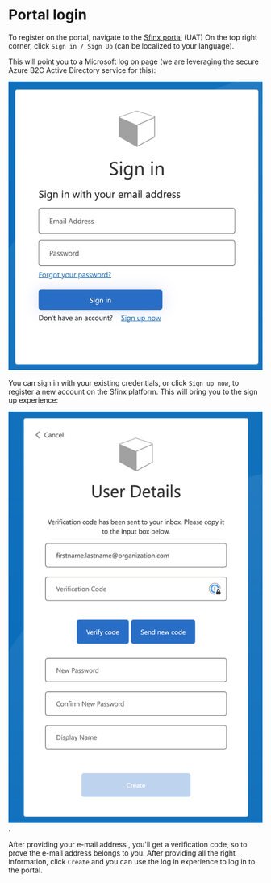 # Portal login

To register on the portal, navigate to the [Sfinx portal](https://portal-uat.sfinxinside.com/) (UAT)
On the top right corner, click `Sign in / Sign Up` (can be localized to your language).

This will point you to a Microsoft log on page (we are leveraging the secure Azure B2C Active Directory service for this):

![Sign in experience](../../media/portal/signin.png)

You can sign in with your existing credentials, or click `Sign up now`, to register a new account on the Sfinx platform.  This will bring you to the sign up experience: 

![Sign up experience](../../media/portal/signup.png). 

After providing your e-mail address , you'll get a verification code, so to prove the e-mail address belongs to you.  After providing all the right information, click `Create` and you can use the log in experience to log in to the portal. 
